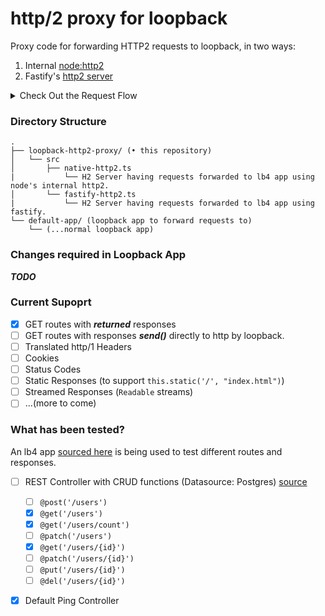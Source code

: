 # http/2 proxy for loopback

Proxy code for forwarding HTTP2 requests to loopback, in two ways:

1. Internal [node:http2](https://nodejs.org/api/http2.html)
2. Fastify's [http2 server](https://www.fastify.io/docs/latest/Reference/HTTP2/)

<details>
  <summary>Check Out the Request Flow</summary>

### Request Flow

![image](https://user-images.githubusercontent.com/110156023/202389473-464f9600-f5ad-4e5a-a402-df9ea9aa4359.png)

</details>

### Directory Structure

```
.
├── loopback-http2-proxy/ (• this repository)
│   └── src
│       ├── native-http2.ts
|           └── H2 Server having requests forwarded to lb4 app using node's internal http2.
│       └── fastify-http2.ts
|           └── H2 Server having requests forwarded to lb4 app using fastify.
└── default-app/ (loopback app to forward requests to)
    └── (...normal loopback app)
```

### Changes required in Loopback App

**_TODO_**

### Current Supoprt

- [x] GET routes with **_returned_** responses
- [ ] GET routes with responses **_send()_** directly to http by loopback.
- [ ] Translated http/1 Headers
- [ ] Cookies
- [ ] Status Codes
- [ ] Static Responses (to support `this.static('/', "index.html")`)
- [ ] Streamed Responses (`Readable` streams)
- [ ] ...(more to come)

### What has been tested?

An lb4 app [sourced here](https://github.com/shubhamp-sf/loopback-http2-sandbox) is being used to test different routes and responses.

- [ ] REST Controller with CRUD functions (Datasource: Postgres) [source](https://github.com/shubhamp-sf/loopback-http2-sandbox/blob/main/src/controllers/user.controller.ts)

  - [ ] `@post('/users')`
  - [x] `@get('/users')`
  - [x] `@get('/users/count')`
  - [ ] `@patch('/users')`
  - [x] `@get('/users/{id}')`
  - [ ] `@patch('/users/{id}')`
  - [ ] `@put('/users/{id}')`
  - [ ] `@del('/users/{id}')`

- [x] Default Ping Controller
